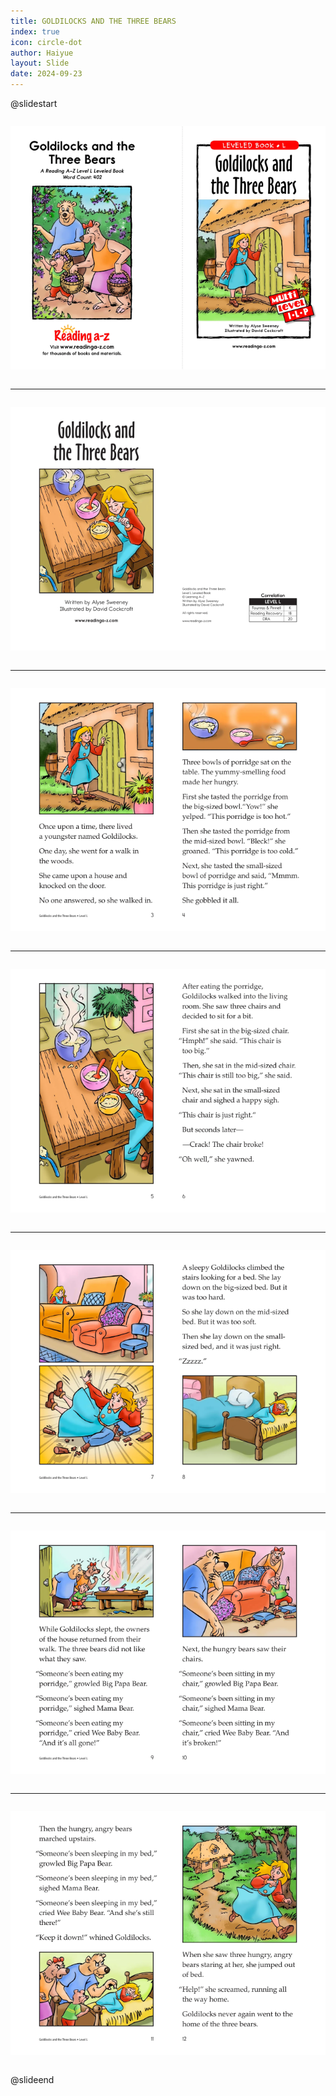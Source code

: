 ```yaml
---
title: GOLDILOCKS AND THE THREE BEARS
index: true
icon: circle-dot
author: Haiyue
layout: Slide
date: 2024-09-23
---
```

 
@slidestart

<div style="display:flex">
<div style="flex:1">

![](https://raw.githubusercontent.com/yclord/reading/refs/heads/master/english/Level-L/GOLDILOCKS%20AND%20THE%20THREE%20BEARS/001.webp)
</div>
<div style="flex:1">

![](https://raw.githubusercontent.com/yclord/reading/refs/heads/master/english/Level-L/GOLDILOCKS%20AND%20THE%20THREE%20BEARS/002.webp)
</div>
</div>

---

<div style="display:flex">
<div style="flex:1">

![](https://raw.githubusercontent.com/yclord/reading/refs/heads/master/english/Level-L/GOLDILOCKS%20AND%20THE%20THREE%20BEARS/003.webp)
</div>
<div style="flex:1">

![](https://raw.githubusercontent.com/yclord/reading/refs/heads/master/english/Level-L/GOLDILOCKS%20AND%20THE%20THREE%20BEARS/004.webp)
</div>
</div>

---

<div style="display:flex">
<div style="flex:1">

![](https://raw.githubusercontent.com/yclord/reading/refs/heads/master/english/Level-L/GOLDILOCKS%20AND%20THE%20THREE%20BEARS/005.webp)
</div>
<div style="flex:1">

![](https://raw.githubusercontent.com/yclord/reading/refs/heads/master/english/Level-L/GOLDILOCKS%20AND%20THE%20THREE%20BEARS/006.webp)
</div>
</div>

---

<div style="display:flex">
<div style="flex:1">

![](https://raw.githubusercontent.com/yclord/reading/refs/heads/master/english/Level-L/GOLDILOCKS%20AND%20THE%20THREE%20BEARS/007.webp)
</div>
<div style="flex:1">

![](https://raw.githubusercontent.com/yclord/reading/refs/heads/master/english/Level-L/GOLDILOCKS%20AND%20THE%20THREE%20BEARS/008.webp)
</div>
</div>

---

<div style="display:flex">
<div style="flex:1">

![](https://raw.githubusercontent.com/yclord/reading/refs/heads/master/english/Level-L/GOLDILOCKS%20AND%20THE%20THREE%20BEARS/009.webp)
</div>
<div style="flex:1">

![](https://raw.githubusercontent.com/yclord/reading/refs/heads/master/english/Level-L/GOLDILOCKS%20AND%20THE%20THREE%20BEARS/010.webp)
</div>
</div>

---

<div style="display:flex">
<div style="flex:1">

![](https://raw.githubusercontent.com/yclord/reading/refs/heads/master/english/Level-L/GOLDILOCKS%20AND%20THE%20THREE%20BEARS/011.webp)
</div>
<div style="flex:1">

![](https://raw.githubusercontent.com/yclord/reading/refs/heads/master/english/Level-L/GOLDILOCKS%20AND%20THE%20THREE%20BEARS/012.webp)
</div>
</div>

---

<div style="display:flex">
<div style="flex:1">

![](https://raw.githubusercontent.com/yclord/reading/refs/heads/master/english/Level-L/GOLDILOCKS%20AND%20THE%20THREE%20BEARS/013.webp)
</div>
<div style="flex:1">

![](https://raw.githubusercontent.com/yclord/reading/refs/heads/master/english/Level-L/GOLDILOCKS%20AND%20THE%20THREE%20BEARS/014.webp)
</div>
</div>

@slideend